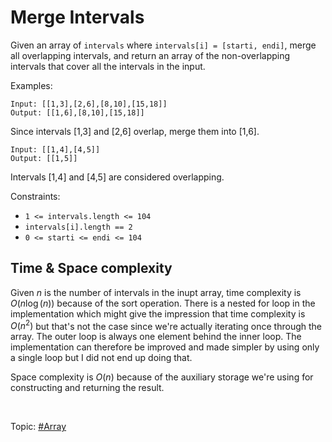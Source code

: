 # Merge Intervals
Given an array of `intervals` where `intervals[i] = [starti, endi]`, merge all overlapping 
intervals, and return an array of the non-overlapping intervals that cover all the intervals 
in the input.

Examples:
```
Input: [[1,3],[2,6],[8,10],[15,18]]
Output: [[1,6],[8,10],[15,18]]
```
Since intervals [1,3] and [2,6] overlap, merge them into [1,6].

```
Input: [[1,4],[4,5]]
Output: [[1,5]]
```
Intervals [1,4] and [4,5] are considered overlapping.

Constraints:
* `1 <= intervals.length <= 104`
* `intervals[i].length == 2`
* `0 <= starti <= endi <= 104`

## Time & Space complexity
Given $n$ is the number of intervals in the inupt array, time complexity is $O(n\log{(n)})$ 
because of the sort operation. There is a nested for loop in the implementation which might give 
the impression that time complexity is $O(n^2)$ but that's not the case since we're actually 
iterating once through the array. The outer loop is always one element behind the inner loop. 
The implementation can therefore be improved and made simpler by using only a single loop but 
I did not end up doing that. 

Space complexity is $O(n)$ because of the auxiliary storage we're using for constructing and
returning the result.

</br>

Topic: [#Array]()